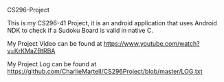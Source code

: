 CS296-Project

This is my CS296-41 Project, it is an android application that uses Android NDK to check if a Sudoku Board is valid in native C.

My Project Video can be found at https://www.youtube.com/watch?v=KrKMaZBtRBA

My Project Log can be found at https://github.com/CharlieMartell/CS296Project/blob/master/LOG.txt


